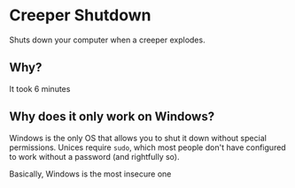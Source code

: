 # Creeper Shutdown

Shuts down your computer when a creeper explodes.

## Why?

It took 6 minutes

## Why does it only work on Windows?

Windows is the only OS that allows you to shut it down without special
permissions. Unices require `sudo`, which most people don't have configured to
work without a password (and rightfully so).

Basically, Windows is the most insecure one
